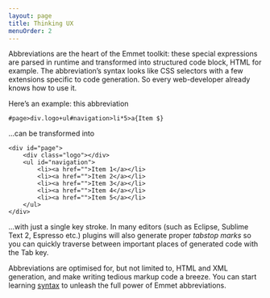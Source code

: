 ```yaml
---
layout: page
title: Thinking UX
menuOrder: 2
---
```

Abbreviations are the heart of the Emmet toolkit: these special expressions are parsed in runtime and transformed into structured code block, HTML for example. The abbreviation’s syntax looks like CSS selectors with a few extensions specific to code generation. So every web-developer already knows how to use it.

Here’s an example: this abbreviation

	#page>div.logo+ul#navigation>li*5>a{Item $}

...can be transformed into

	<div id="page">
		<div class="logo"></div>
		<ul id="navigation">
			<li><a href="">Item 1</a></li>
			<li><a href="">Item 2</a></li>
			<li><a href="">Item 3</a></li>
			<li><a href="">Item 4</a></li>
			<li><a href="">Item 5</a></li>
		</ul>
	</div>

...with	just a single key stroke. In many editors (such as Eclipse, Sublime Text 2, Espresso etc.) plugins will also generate proper _tabstop marks_ so you can quickly traverse between important places of generated code with the Tab key.

Abbreviations are optimised for, but not limited to, HTML and XML generation, and make writing tedious markup code a breeze. You can start learning [syntax](/abbreviations/syntax/) to unleash the full power of Emmet abbreviations.
